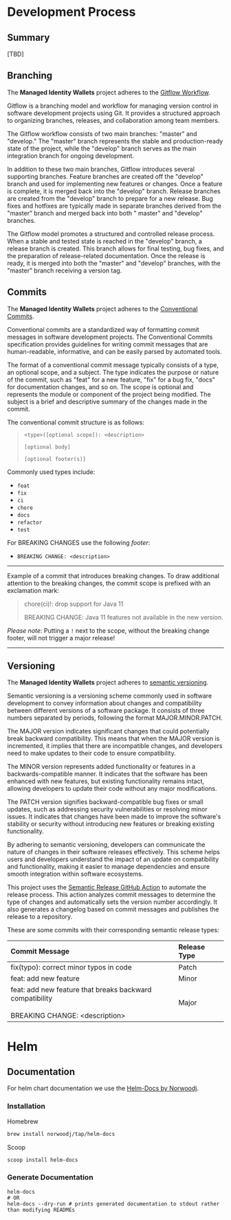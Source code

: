 # Development Process

## Summary

[TBD]

## Branching

The **Managed Identity Wallets** project adheres to
the [Gitflow Workflow](https://www.atlassian.com/git/tutorials/comparing-workflows/gitflow-workflow).

Gitflow is a branching model and workflow for managing version control in software development projects using Git. It
provides a structured approach to organizing branches, releases, and collaboration among team members.

The Gitflow workflow consists of two main branches: "master" and "develop." The "master" branch represents the stable
and production-ready state of the project, while the "develop" branch serves as the main integration branch for ongoing
development.

In addition to these two main branches, Gitflow introduces several supporting branches. Feature branches are created off
the "develop" branch and used for implementing new features or changes. Once a feature is complete, it is merged back
into the "develop" branch. Release branches are created from the "develop" branch to prepare for a new release. Bug
fixes and hotfixes are typically made in separate branches derived from the "master" branch and merged back into both "
master" and "develop" branches.

The Gitflow model promotes a structured and controlled release process. When a stable and tested state is reached in
the "develop" branch, a release branch is created. This branch allows for final testing, bug fixes, and the preparation
of release-related documentation. Once the release is ready, it is merged into both the "master" and "develop" branches,
with the "master" branch receiving a version tag.

## Commits

The **Managed Identity Wallets** project adheres to
the [Conventional Commits](https://www.conventionalcommits.org/en/v1.0.0/).

Conventional commits are a standardized way of formatting commit messages in software development projects. The
Conventional Commits specification provides guidelines for writing commit messages that are human-readable, informative,
and can be easily parsed by automated tools.

The format of a conventional commit message typically consists of a type, an optional scope, and a subject. The type
indicates the purpose or nature of the commit, such as "feat" for a new feature, "fix" for a bug fix, "docs" for
documentation changes, and so on. The scope is optional and represents the module or component of the project being
modified. The subject is a brief and descriptive summary of the changes made in the commit.

The conventional commit structure is as follows:
> `<type>([optional scope]): <description>`
>
> `[optional body]`
>
> `[optional footer(s)]`

Commonly used types include:

- `feat`
- `fix`
- `ci`
- `chore`
- `docs`
- `refactor`
- `test`

For BREAKING CHANGES use the following _footer_:

- `BREAKING CHANGE: <description>`

---

Example of a commit that introduces breaking changes. To draw additional attention to the breaking changes, the commit
scope is prefixed with an exclamation mark:
> chore(ci)!: drop support for Java 11
>
> BREAKING CHANGE: Java 11 features not available in the new version.

_Please note_: Putting a `!` next to the scope, without the breaking change footer, will not trigger a major release!

---

## Versioning

The **Managed Identity Wallets** project adheres to [semantic versioning](https://semver.org/).

Semantic versioning is a versioning scheme commonly used in software development to convey information about changes and
compatibility between different versions of a software package. It consists of three numbers separated by periods,
following the format MAJOR.MINOR.PATCH.

The MAJOR version indicates significant changes that could potentially break backward compatibility. This means that
when the MAJOR version is incremented, it implies that there are incompatible changes, and developers need to make
updates to their code to ensure compatibility.

The MINOR version represents added functionality or features in a backwards-compatible manner. It indicates that the
software has been enhanced with new features, but existing functionality remains intact, allowing developers to update
their code without any major modifications.

The PATCH version signifies backward-compatible bug fixes or small updates, such as addressing security vulnerabilities
or resolving minor issues. It indicates that changes have been made to improve the software's stability or security
without introducing new features or breaking existing functionality.

By adhering to semantic versioning, developers can communicate the nature of changes in their software releases
effectively. This scheme helps users and developers understand the impact of an update on compatibility and
functionality, making it easier to manage dependencies and ensure smooth integration within software ecosystems.

This project uses the [Semantic Release GitHub Action](https://semantic-release.gitbook.io/semantic-release/) to
automate the release process. This action analyzes commit messages to determine the type of changes and automatically
sets the version number accordingly. It also generates a changelog based on commit messages and publishes the release to
a repository.

These are some commits with their corresponding semantic release types:

| Commit Message                                                                                     | Release Type |
|:---------------------------------------------------------------------------------------------------|:-------------|
| fix(typo): correct minor typos in code                                                             | Patch        |
| feat: add new feature                                                                              | Minor        |
| feat: add new feature that breaks backward compatibility<br/><br/>BREAKING CHANGE: \<description\> | Major        |

# Helm

## Documentation

For helm chart documentation we use
the [Helm-Docs by Norwoodj](https://github.com/norwoodj/helm-docs).

### Installation

Homebrew
```bash
brew install norwoodj/tap/helm-docs
```

Scoop
```bash
scoop install helm-docs
```

### Generate Documentation

```
helm-docs
# OR
helm-docs --dry-run # prints generated documentation to stdout rather than modifying READMEs
```
